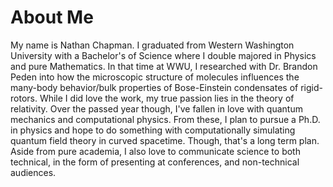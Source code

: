 <!-- ---
layout: page
#theme: jekyll-theme-midnight
title: "About Me"
permalink: about
--- -->

# About Me

My name is Nathan Chapman. I graduated from Western Washington University with a Bachelor's of Science where I double majored in Physics and pure Mathematics. In that time at WWU, I researched with Dr. Brandon Peden into how the microscopic structure of molecules influences the many-body behavior/bulk properties of Bose-Einstein condensates of rigid-rotors. While I did love the work, my true passion lies in the theory of relativity. Over the passed year though, I've fallen in love with quantum mechanics and computational physics. From these, I plan to pursue a Ph.D. in physics and hope to do something with computationally simulating quantum field theory in curved spacetime. Though, that's a long term plan. Aside from pure academia, I also love to communicate science to both technical, in the form of presenting at conferences, and non-technical audiences.

